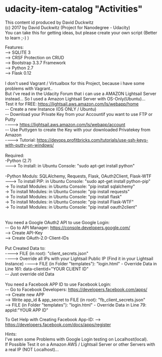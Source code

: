 # udacity-item-catalog "Activities"<br>
This content id produced by David Duckwitz<br>
(c) 2017 by David Duckwitz (Project for Nanodegree - Udacity)<br>
You can take this for getting ideas, but please create your own script (Better to learn ;-) )<br>

Features:<br>
--> SQLITE 3<br>
--> CRSF Protection on CRUD<br>
--> Bootstrap 3.3.7 Framework<br>
--> Python 2.7<br>
--> Flask 0.12<br>
<br>
I don't used Vagrant / Virtualbox for this Project, because i have some problems with Vagrant..<br>
But i've read in the Udacity Forum that i can use a AMAZON Lightsail Server instead...
So I used a Amazon Lightsail Server with OS-Only(Ubuntu)...<br>
Test it for FREE: https://lightsail.aws.amazon.com/ls/webapp/home<br>
-- Create a new Instance (OS ONLY / Ubuntu)<br>
-- Download your Private Key from your Accountif you want to use FTP or Putty<br>
  ----> https://lightsail.aws.amazon.com/ls/webapp/account<br>
-- Use Puttygen to create the Key with your downloaded Privatekey from Amazon<br>
  ----> Tutorial: https://devops.profitbricks.com/tutorials/use-ssh-keys-with-putty-on-windows/ <br>
<br>
Required:<br>
-Python (2.7) <br>
---> To install: in Ubuntu Console: "sudo apt-get install python"<br>
<br>
-Python Moduls: SQLAlchemy, Requests, Flask, OAuth2Client, Flask-WTF<br>
---> To install PIP: in Ubuntu Console: "sudo apt-get install python-pip"<br>
  -> To install Modules: in Ubuntu Console: "pip install sqlalchemy"<br>
  -> To install Modules: in Ubuntu Console: "pip install requests"<br>
  -> To install Modules: in Ubuntu Console: "pip install flask"<br>
  -> To install Modules: in Ubuntu Console: "pip install Flask-WTF"<br>
  -> To install Modules: in Ubuntu Console: "pip install oauth2client"<br>
<br>  
You need a Google OAuth2 API to use Google Login: <br>
-- Go to API Manager: https://console.developers.google.com/<br>
  --> Create API-Key <br>
  --> Create OAuth-2.0-Client-IDs<br>
<br>
Put Created Data to:<br>
---->	FILE (in root): "client_secrets.json"<br>
----> Override all IPs with your Lightsail Public IP (Find it in your Lightsail Instance)
---->	FILE (in Folder "templates"): "login.html" - Override Data in Line 161: data-clientid="YOUR CLIENT ID"<br>
-- Just override old Data<br>
<br>
You need a Facebook APP ID to use Facebook Login:<br>
-- Go to Facebook Developers: https://developers.facebook.com/apps/<br>
  --> Create new APP<br>
  --> Write app_id & app_secret to FILE (in root): "fb_client_secrets.json"<br>
  --> FILE (in Folder "templates"): "login.html" - Override Data in Line 79: appId:"YOUR APP ID"<br>
 
 To Get Help with Creating Facebook App-ID:
   --> https://developers.facebook.com/docs/apps/register
 
Hints:<br>
I've seen some Problems with Google Login testing on Localhost(local).<br>
If Possible Test it on a Amazon AWS / Lightsail Server or other Servers with a real IP (NOT Localhost)...<br>
